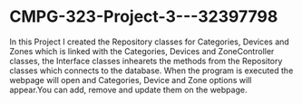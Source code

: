 # CMPG-323-Project-3---32397798
In this Project I created the Repository classes for Categories, Devices and Zones which is linked with the Categories, Devices and ZoneController classes, the Interface  classes inhearets the methods from the Repository classes which connects to the database.
When the program is executed the webpage will open and Categories, Device and Zone options will appear.You can add, remove and update them on the webpage.
